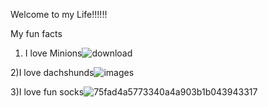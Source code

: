 Welcome to my Life!!!!!!

My fun facts

1) I love Minions![download](https://user-images.githubusercontent.com/105660327/236891341-02088964-5f87-49b3-a8ea-159ecbbe81e9.jpg)




2)I love dachshunds![images](https://user-images.githubusercontent.com/105660327/236891811-bbb6ce15-f282-4f77-997e-d6f900f70fae.jpg)




3)I love fun socks![75fad4a5773340a4a903b1b043943317](https://user-images.githubusercontent.com/105660327/236892232-8a6544bf-26a8-46aa-8ed1-8bef26ac6774.jpg)

